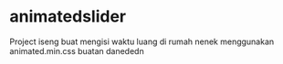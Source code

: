 # animatedslider
Project iseng buat mengisi waktu luang di rumah nenek
menggunakan animated.min.css buatan danededn
